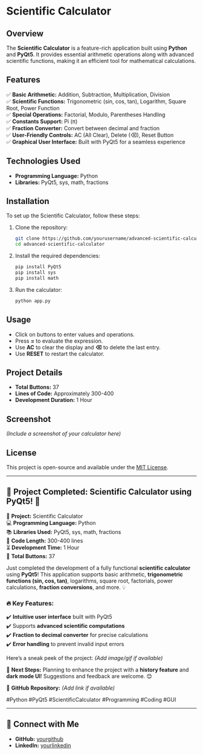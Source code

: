 # Scientific Calculator

## Overview
The **Scientific Calculator** is a feature-rich application built using **Python** and **PyQt5**. It provides essential arithmetic operations along with advanced scientific functions, making it an efficient tool for mathematical calculations.

## Features
✅ **Basic Arithmetic:** Addition, Subtraction, Multiplication, Division  
✅ **Scientific Functions:** Trigonometric (sin, cos, tan), Logarithm, Square Root, Power Function  
✅ **Special Operations:** Factorial, Modulo, Parentheses Handling  
✅ **Constants Support:** Pi (π)  
✅ **Fraction Converter:** Convert between decimal and fraction  
✅ **User-Friendly Controls:** AC (All Clear), Delete (⌫), Reset Button  
✅ **Graphical User Interface:** Built with PyQt5 for a seamless experience  

## Technologies Used
- **Programming Language:** Python  
- **Libraries:** PyQt5, sys, math, fractions  

## Installation
To set up the Scientific Calculator, follow these steps:

1. Clone the repository:
   ```bash
   git clone https://github.com/yourusername/advanced-scientific-calculator/.git
   cd advanced-scientific-calculator
   ```
2. Install the required dependencies:
   ```bash
   pip install PyQt5
   pip install sys
   pip install math
   ```
3. Run the calculator:
   ```bash
   python app.py
   ```

## Usage
- Click on buttons to enter values and operations.
- Press **=** to evaluate the expression.
- Use **AC** to clear the display and **⌫** to delete the last entry.
- Use **RESET** to restart the calculator.

## Project Details
- **Total Buttons:** 37  
- **Lines of Code:** Approximately 300-400  
- **Development Duration:** 1 Hour  

## Screenshot
*(Include a screenshot of your calculator here)*

## License
This project is open-source and available under the [MIT License](LICENSE).

---  
## 🚀 Project Completed: Scientific Calculator using PyQt5! 🎉

🔢 **Project:** Scientific Calculator  
💻 **Programming Language:** Python  
📚 **Libraries Used:** PyQt5, sys, math, fractions  
📌 **Code Length:** 300-400 lines  
⏳ **Development Time:** 1 Hour  
🔘 **Total Buttons:** 37  

Just completed the development of a fully functional **scientific calculator** using **PyQt5**! This application supports basic arithmetic, **trigonometric functions (sin, cos, tan)**, logarithms, square root, factorials, power calculations, **fraction conversions**, and more. 💡  

### 🔥 Key Features:
✔️ **Intuitive user interface** built with PyQt5  
✔️ Supports **advanced scientific computations**  
✔️ **Fraction to decimal converter** for precise calculations  
✔️ **Error handling** to prevent invalid input errors  

Here’s a sneak peek of the project: *(Add image/gif if available)*  

📌 **Next Steps:** Planning to enhance the project with a **history feature** and **dark mode UI**! Suggestions and feedback are welcome. 😊  

🔗 **GitHub Repository:** *(Add link if available)*  

#Python #PyQt5 #ScientificCalculator #Programming #Coding #GUI  

---  
## 🔗 Connect with Me  
- **GitHub:** [yourgithub](https://github.com/anmamun0)  
- **LinkedIn:** [yourlinkedin](https://linkedin.com/in/anmamun0)  

